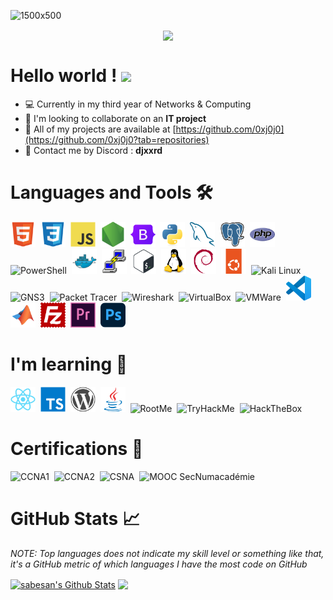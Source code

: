 ![1500x500](https://github.com/0xJ0j0/0xj0j0/assets/104028222/91f24747-00dc-4e67-8b7b-008dfc4ba2d6)

<p align="center"><img align="center" src="https://komarev.com/ghpvc/?username=your-github-djxrd&style=flat-square&color=blue" al![Uploading ezgif-3-c2fdc5615b.gif…]()
t=""/></p>

<h1>
  Hello world !
  <img src="https://media.giphy.com/media/hvRJCLFzcasrR4ia7z/giphy.gif" width="30px"/>
</h1>

- 💻 Currently in my third year of Networks & Computing
- 🚧 I'm looking to collaborate on an **IT project**
- 🔨 All of my projects are available at [https://github.com/0xj0j0](https://github.com/0xj0j0?tab=repositories)
- 📧 Contact me by Discord : **djxxrd**

# Languages and Tools 🛠️
<div>
  <img src="https://github.com/devicons/devicon/blob/master/icons/html5/html5-original.svg" title="HTML5" alt="HTML" width="40" height="40"/>&nbsp;
  <img src="https://github.com/devicons/devicon/blob/master/icons/css3/css3-original.svg"  title="CSS3" alt="CSS" width="40" height="40"/>&nbsp;
  <img src="https://github.com/devicons/devicon/blob/master/icons/javascript/javascript-original.svg" title="JavaScript" alt="JavaScript" width="40" height="40"/>&nbsp;
  <img src="https://github.com/devicons/devicon/blob/master/icons/nodejs/nodejs-original.svg" title="NodeJS" alt="NodeJS" width="40" height="40"/>&nbsp;
  <img src="https://github.com/devicons/devicon/blob/master/icons/bootstrap/bootstrap-original.svg" title="Bootstrap" alt="Bootstrap" width="40" height="40"/>&nbsp;
  <img src="https://github.com/devicons/devicon/blob/master/icons/python/python-original.svg" title="Python" alt="Python" width="40" height="40"/>&nbsp;
  <img src="https://github.com/devicons/devicon/blob/master/icons/mysql/mysql-original.svg" title="MySQL"  alt="MySQL" width="40" height="40"/>&nbsp;
  <img src="https://github.com/devicons/devicon/blob/master/icons/postgresql/postgresql-original.svg" title="PostgreSQL"  alt="PostgreSQL" width="40" height="40"/>&nbsp;
  <img src="https://github.com/devicons/devicon/blob/master/icons/php/php-original.svg" title="PHP" alt="PHP" width="40" height="40"/>&nbsp;
  <img src="https://user-images.githubusercontent.com/104028222/230664379-9fc69ce6-efa9-4293-9b70-9dc328339d23.svg" title="PowerShell" alt="PowerShell" width="40" height="40"/>&nbsp;
  <img src="https://github.com/devicons/devicon/blob/master/icons/docker/docker-original.svg" title="Docker" alt="Docker" width="40" height="40"/>&nbsp;
  <img src="https://github.com/devicons/devicon/blob/master/icons/putty/putty-original.svg" title="Putty" alt="Putty" width="40" height="40"/>&nbsp;
  <img src="https://github.com/devicons/devicon/blob/master/icons/bash/bash-original.svg" title="Bash" alt="Bash" width="40" height="40"/>&nbsp;
  <img src="https://github.com/devicons/devicon/blob/master/icons/linux/linux-original.svg" title="Linux" alt="Linux" width="40" height="40"/>&nbsp;
  <img src="https://github.com/devicons/devicon/blob/master/icons/debian/debian-original.svg" title="Debian" alt="Debian" width="40" height="40"/>&nbsp;
  <img src="https://github.com/devicons/devicon/blob/master/icons/ubuntu/ubuntu-original.svg" title="Ubuntu" alt="Ubuntu" width="40" height="40"/>&nbsp;
  <img src="https://user-images.githubusercontent.com/104028222/230664212-9ab371b3-aa66-471a-aa27-96047349d26e.svg" title="Kali Linux" alt="Kali Linux" width="40" height="40"/>&nbsp;
  <img src="https://user-images.githubusercontent.com/104028222/230664264-d6f3655d-f710-44b8-b889-68ba80c3ab74.svg" title="GNS3" alt="GNS3" width="40" height="40"/>&nbsp;
  <img src="https://user-images.githubusercontent.com/104028222/230662604-3702822d-5d93-45cc-af88-a882d56e4d31.svg" title="Packet Tracer" alt="Packet Tracer" width="40" height="40"/>&nbsp;
  <img src="https://user-images.githubusercontent.com/104028222/230662933-1d8ea5cb-12e5-48bc-9bd2-10b333a1c7d7.svg" title="Wireshark" alt="Wireshark" width="40" height="40"/>&nbsp;
  <img src="https://user-images.githubusercontent.com/104028222/230663720-a076d900-b414-4ee7-be10-dcb3d4cbd9b6.svg" title="VirtualBox" alt="VirtualBox" width="40" height="40"/>&nbsp;
  <img src="https://user-images.githubusercontent.com/104028222/230662944-2d531d00-eed5-4b92-b672-6302cc39ee7a.svg" title="VMWare" alt="VMWare" width="40" height="40"/>&nbsp;
  <img src="https://github.com/devicons/devicon/blob/master/icons/vscode/vscode-original.svg" title="Virtual Studio Code" alt="Virtual Studio Code" width="40" height="40"/>&nbsp;
  <img src="https://github.com/devicons/devicon/blob/master/icons/matlab/matlab-original.svg" title="MatLab" alt="MatLab" width="40" height="40"/>&nbsp;
  <img src="https://github.com/devicons/devicon/blob/master/icons/filezilla/filezilla-plain.svg" title="FileZilla" alt="FileZilla" width="40" height="40"/>&nbsp;
  <img src="https://github.com/devicons/devicon/blob/master/icons/premierepro/premierepro-original.svg" title="Premiere Pro" alt="Premiere Pro" width="40" height="40"/>&nbsp;
  <img src="https://github.com/devicons/devicon/blob/master/icons/photoshop/photoshop-original.svg" title="Photoshop" alt="Photoshop" width="40" height="40"/>&nbsp;

</div>

# I'm learning 🌱
<div>
  <img src="https://github.com/devicons/devicon/blob/master/icons/react/react-original.svg" title="React" alt="React" width="40" height="40"/>&nbsp;
  <img src="https://github.com/devicons/devicon/blob/master/icons/typescript/typescript-original.svg" title="TypeScript" alt="TypeScript" width="40" height="40"/>&nbsp;
  <img src="https://github.com/devicons/devicon/blob/master/icons/wordpress/wordpress-plain.svg" title="WordPress" alt="WordPress" width="40" height="40"/>&nbsp;
  <img src="https://github.com/devicons/devicon/blob/master/icons/java/java-original.svg" title="Java" alt="Java" width="40" height="40"/>&nbsp;
  <img src="https://user-images.githubusercontent.com/104028222/230665281-56ba9994-7fd0-4787-a083-1bdd0578accf.svg" title="RootMe" alt="RootMe" width="40" height="40"/>&nbsp;
  <img src="https://user-images.githubusercontent.com/104028222/230665294-eeb7cffc-6fc8-4fdb-a85b-90dde06a3461.svg" title="TryHackMe" alt="TryHackMe" width="40" height="40"/>&nbsp;
  <img src="https://user-images.githubusercontent.com/104028222/230665297-6179a177-1cb3-4216-ae00-644448a26bfa.svg" title="HackTheBox" alt="HackTheBox" width="40" height="40"/>&nbsp;
</div>

# Certifications 📑
<img src="https://user-images.githubusercontent.com/104028222/230661081-df85852b-228a-42fd-a64e-4954275af2a5.svg" title="CCNA1" alt="CCNA1" width="120" height="120"/>&nbsp;
<img src="https://user-images.githubusercontent.com/104028222/230661160-13cd3041-9934-4d1b-8ee1-342afcbbf366.svg" title="CCNA2" alt="CCNA2" width="120" height="120"/>&nbsp;
<img src="https://user-images.githubusercontent.com/104028222/230661200-5a9a97d4-ce7c-4901-83d4-80d23ba5d29a.svg" title="CSNA" alt="CSNA" width="120" height="120"/>&nbsp;
<img src="https://user-images.githubusercontent.com/104028222/230677486-88dee555-bf7a-4ba7-bfab-77b43c8ce5fd.svg" title="MOOC SecNumacadémie" alt="MOOC SecNumacadémie" width="120" height="120"/>&nbsp;
</div>



# GitHub Stats 📈
*NOTE: Top languages does not indicate my skill level or something like that, it's a GitHub metric of which languages I have the most code on GitHub*

<a href="https://github.com/0xj0j0">
<img align="center" alt="sabesan's Github Stats" src="https://github-readme-stats.vercel.app/api?username=0xj0j0&show_icons=true&theme=tokyonight" /></a>

<a href="https://github.com/0xj0j0">
  <img align="center" src="https://github-readme-stats.vercel.app/api/top-langs/?username=0xj0j0&layout=compact&theme=tokyonight" />
</a>
